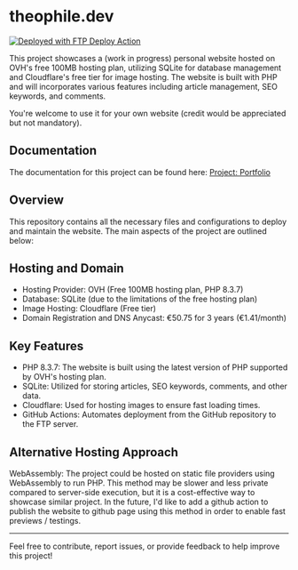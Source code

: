 # theophile.dev
[<img alt="Deployed with FTP Deploy Action" src="https://img.shields.io/badge/Deployed With-FTP DEPLOY ACTION-%3CCOLOR%3E?style=for-the-badge&color=0077b6">](https://github.com/SamKirkland/FTP-Deploy-Action)

This project showcases a (work in progress) personal website hosted on OVH's free 100MB hosting plan, utilizing SQLite for database management and Cloudflare's free tier for image hosting. The website is built with PHP and will incorporates various features including article management, SEO keywords, and comments.

You're welcome to use it for your own website (credit would be appreciated but not mandatory).

## Documentation

The documentation for this project can be found here: [Project: Portfolio](https://learning-php-mysql.tiddlyhost.com/#:[created[20240203150245488]])

## Overview

This repository contains all the necessary files and configurations to deploy and maintain the website. The main aspects of the project are outlined below:

## Hosting and Domain

* Hosting Provider: OVH (Free 100MB hosting plan, PHP 8.3.7)
* Database: SQLite (due to the limitations of the free hosting plan)
* Image Hosting: Cloudflare (Free tier)
* Domain Registration and DNS Anycast: €50.75 for 3 years (€1.41/month)

## Key Features

* PHP 8.3.7: The website is built using the latest version of PHP supported by OVH's hosting plan.
* SQLite: Utilized for storing articles, SEO keywords, comments, and other data.
* Cloudflare: Used for hosting images to ensure fast loading times.
* GitHub Actions: Automates deployment from the GitHub repository to the FTP server.

## Alternative Hosting Approach

WebAssembly: The project could be hosted on static file providers using WebAssembly to run PHP. This method may be slower and less private compared to server-side execution, but it is a cost-effective way to showcase similar project. In the future, I'd like to add a github action to publish the website to github page using this method in order to enable fast previews / testings.

---


Feel free to contribute, report issues, or provide feedback to help improve this project!
